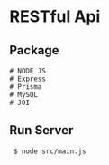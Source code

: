 # RESTful Api

## Package 
```
# NODE JS
# Express
# Prisma
# MySQL
# JOI 
```

## Run Server
```
 $ node src/main.js
```
